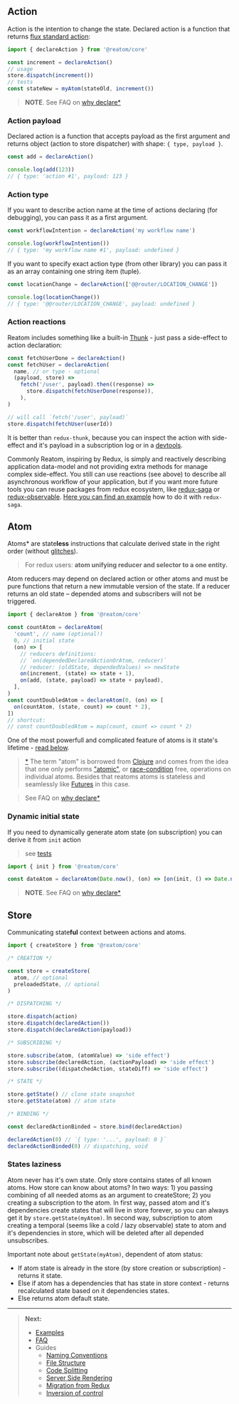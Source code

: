 ## Action

Action is the intention to change the state. Declared action is a function that returns [flux standard action](https://github.com/redux-utilities/flux-standard-action):

```js
import { declareAction } from '@reatom/core'

const increment = declareAction()
// usage
store.dispatch(increment())
// tests
const stateNew = myAtom(stateOld, increment())
```

> **NOTE**. See FAQ on [why declare\*](/faq?id=why-declare)

### Action payload

Declared action is a function that accepts payload as the first argument and returns object (action to store dispatcher) with shape: `{ type, payload }`.

```js
const add = declareAction()

console.log(add(123))
// { type: 'action #1', payload: 123 }
```

### Action type

If you want to describe action name at the time of actions declaring (for debugging), you can pass it as a first argument.

```js
const workflowIntention = declareAction('my workflow name')

console.log(workflowIntention())
// { type: 'my workflow name #1', payload: undefined }
```

If you want to specify exact action type (from other library) you can pass it as an array containing one string item (tuple).

```js
const locationChange = declareAction(['@@router/LOCATION_CHANGE'])

console.log(locationChange())
// { type: '@@router/LOCATION_CHANGE', payload: undefined }
```

### Action reactions

Reatom includes something like a built-in [Thunk](https://github.com/reduxjs/redux-thunk) - just pass a side-effect to action declaration:

```js
const fetchUserDone = declareAction()
const fetchUser = declareAction(
  name, // or type - optional
  (payload, store) =>
    fetch('/user', payload).then((response) =>
      store.dispatch(fetchUserDone(response)),
    ),
)

// will call `fetch('/user', payload)`
store.dispatch(fetchUser(userId))
```

It is better than `redux-thunk`, because you can inspect the action with side-effect and it's payload in a subscription log or in a [devtools](https://reatom.js.org/#/packages/debug?id=redux-devtools).

Commonly Reatom, inspiring by Redux, is simply and reactively describing application data-model and not providing extra methods for manage complex side-effect. You still can use reactions (see above) to describe all asynchronous workflow of your application, but if you want more future tools you can reuse packages from redux ecosystem, like [redux-saga](https://redux-saga.js.org) or [redux-observable](https://redux-observable.js.org). [Here you can find an example](https://reatom.js.org/#/guides/migration-from-redux?id=for-redux-saga-users) how to do it with `redux-saga`.

## Atom

Atoms\* are state**less** instructions that calculate derived state in the right order (without [glitches](https://en.wikipedia.org/wiki/Reactive_programming#Glitches)).

> For redux users: **atom unifying reducer and selector to a one entity.**

Atom reducers may depend on declared action or other atoms and must be pure functions that return a new immutable version of the state. If a reducer returns an old state – depended atoms and subscribers will not be triggered.

```js
import { declareAtom } from '@reatom/core'

const countAtom = declareAtom(
  'count', // name (optional!)
  0, // initial state
  (on) => [
    // reducers definitions:
    // `on(dependedDeclaredActionOrAtom, reducer)`
    // reducer: (oldState, dependedValues) => newState
    on(increment, (state) => state + 1),
    on(add, (state, payload) => state + payload),
  ],
)
const countDoubledAtom = declareAtom(0, (on) => [
  on(countAtom, (state, count) => count * 2),
])
// shortcut:
// const countDoubledAtom = map(count, count => count * 2)
```

One of the most powerfull and complicated feature of atoms is it state's lifetime - [read below](https://reatom.js.org/#/glossary?id=states-laziness).

> [\*](https://github.com/calmm-js/kefir.atom/blob/master/README.md#related-work) The term "atom" is borrowed from [Clojure](http://clojure.org/reference/atoms) and comes from the idea that one only performs ["atomic"](https://en.wikipedia.org/wiki/Read-modify-write), or [race-condition](https://en.wikipedia.org/wiki/Race_condition) free, operations on individual atoms. Besides that reatoms atoms is stateless and seamlessly like [Futures](https://en.wikipedia.org/wiki/Futures_and_promises) in this case.

> See FAQ on [why declare\*](/faq?id=why-declare)

### Dynamic initial state

If you need to dynamically generate atom state (on subscription) you can derive it from `init` action

> see [tests](https://github.com/artalar/reatom/pull/326/files#diff-f212137c77c45e774722b9be132e9dc7)

```js
import { init } from '@reatom/core'

const dateAtom = declareAtom(Date.now(), (on) => [on(init, () => Date.now())])
```

> **NOTE**. See FAQ on [why declare\*](/faq?id=why-declare)

## Store

Communicating state**ful** context between actions and atoms.

```js
import { createStore } from '@reatom/core'

/* CREATION */

const store = createStore(
  atom, // optional
  preloadedState, // optional
)

/* DISPATCHING */

store.dispatch(action)
store.dispatch(declaredAction())
store.dispatch(declaredAction(payload))

/* SUBSCRIBING */

store.subscribe(atom, (atomValue) => 'side effect')
store.subscribe(declaredAction, (actionPayload) => 'side effect')
store.subscribe((dispatchedAction, stateDiff) => 'side effect')

/* STATE */

store.getState() // clone state snapshot
store.getState(atom) // atom state

/* BINDING */

const declaredActionBinded = store.bind(declaredAction)

declaredAction(0) // `{ type: '...', payload: 0 }`
declaredActionBinded(0) // dispatching, void
```

### States laziness

Atom never has it's own state. Only store contains states of all known atoms. How store can know about atoms? In two ways: 1) you passing combining of all needed atoms as an argument to createStore; 2) you creating a subscription to the atom. In first way, passed atom and it's dependencies create states that will live in store forever, so you can always get it by `store.getState(myAtom)`. In second way, subscription to atom creating a temporal (seems like a cold / lazy observable) state to atom and it's dependencies in store, which will be deleted after all depended unsubscribes.

Important note about `getState(myAtom)`, dependent of atom status:

- If atom state is already in the store (by store creation or subscription) - returns it state.
- Else if atom has a dependencies that has state in store context - returns recalculated state based on it dependencies states.
- Else returns atom default state.

---

> **Next:**
>
> - <a href="https://reatom.js.org/#/examples">Examples</a>
> - <a href="https://reatom.js.org/#/faq">FAQ</a>
> - Guides
>   - <a href="https://reatom.js.org/#/guides/naming-conventions.md">Naming Conventions</a>
>   - <a href="https://reatom.js.org/#/guides/file-structure.md">File Structure</a>
>   - <a href="https://reatom.js.org/#/guides/code-splitting.md">Code Splitting</a>
>   - <a href="https://reatom.js.org/#/guides/server-side-rendering.md">Server Side Rendering</a>
>   - <a href="https://reatom.js.org/#/guides/migration-from-redux.md">Migration from Redux</a>
>   - <a href="https://reatom.js.org/#/guides/IoC.md">Inversion of control</a>
